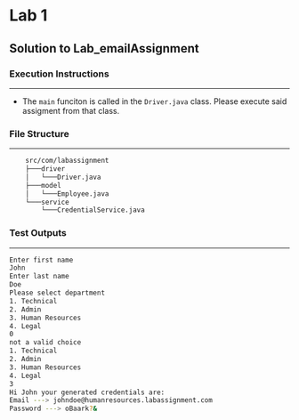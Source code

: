 # Lab 1

## Solution to Lab_emailAssignment

### Execution Instructions
---
- The `main` funciton is called in the `Driver.java` class. Please execute said assigment from that class.

### File Structure
---
```sh
    src/com/labassignment
    ├───driver
    │   └───Driver.java
    ├───model
    │   └───Employee.java
    └───service
        └───CredentialService.java
```
### Test Outputs
---
```sh
Enter first name
John
Enter last name
Doe
Please select department
1. Technical
2. Admin
3. Human Resources
4. Legal
0
not a valid choice
1. Technical
2. Admin
3. Human Resources
4. Legal
3
Hi John your generated credentials are: 
Email ---> johndoe@humanresources.labassignment.com
Password ---> oBaark?&
```

